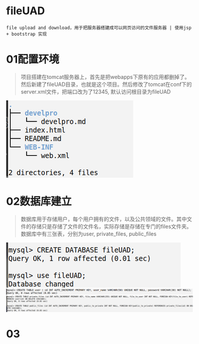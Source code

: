 # fileUAD
    file upload and download，用于把服务器搭建成可以网页访问的文件服务器 | 使用jsp + bootstrap 实现

# 01配置环境
>项目搭建在tomcat服务器上，首先是把webapps下原有的应用都删掉了。然后新建了fileUAD目录，也就是这个项目。然后修改了tomcat在conf下的server.xml文件，把端口改为了12345, 默认访问根目录为fileUAD

![项目结构](./images/2020-06-27-15-02-26.png)

# 02数据库建立
>数据库用于存储用户，每个用户拥有的文件，以及公共领域的文件。其中文件的存储只是存储了文件的文件名，实际存储是存储在专门的files文件夹。数据库中有三张表，分别为user, private_files, public_files

![数据库建立](./images/2020-06-27-15-56-04.png)
![数据库建立](./images/2020-06-27-15-56-29.png)
![数据库建立](./images/2020-06-27-15-56-42.png)

# 03


